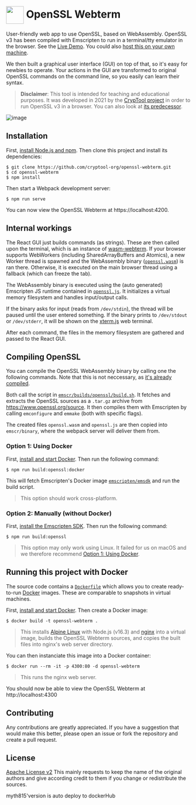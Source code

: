 # <img height="48" src="https://www.cryptool.org/assets/cto/plugin-icons/openssl.svg" valign="middle"> OpenSSL Webterm

User-friendly web app to use OpenSSL, based on WebAssembly. OpenSSL v3 has been compiled with Emscripten to run in a terminal/tty emulator in the browser. See the [Live Demo](https://www.cryptool.org/cto/openssl). You could also [host this on your own machine](#installation).

We then built a graphical user interface (GUI) on top of that, so it's easy for newbies to operate. Your actions in the GUI are transformed to original OpenSSL commands on the command line, so you easily can learn their syntax.

> **Disclaimer**: This tool is intended for teaching and educational purposes. It was developed in 2021 by the [CrypTool project](https://www.cryptool.org) in order to run OpenSSL v3 in a browser. You can also look at [its predecessor](https://github.com/janeumnn/openssl-webapp).

![image](https://user-images.githubusercontent.com/9321076/157410455-686ce0de-335f-4335-a639-07b6963e4589.png)


## Installation

First, [install Node.js and npm](https://nodejs.org). Then clone this project and install its dependencies:

```shell
$ git clone https://github.com/cryptool-org/openssl-webterm.git
$ cd openssl-webterm
$ npm install
```

Then start a Webpack development server:

```shell
$ npm run serve
```

You can now view the OpenSSL Webterm at https://localhost:4200.


## Internal workings

The React GUI just builds commands (as strings). These are then called upon the terminal, which is an instance of [wasm-webterm](https://github.com/cryptool-org/wasm-webterm). If your browser supports WebWorkers (including SharedArrayBuffers and Atomics), a new Worker thread is spawned and the WebAssembly binary ([`openssl.wasm`](/emscr/binary/openssl.wasm)) is ran there. Otherwise, it is executed on the main browser thread using a fallback (which can freeze the tab).

The WebAssembly binary is executed using the (auto generated) Emscripten JS runtime contained in [`openssl.js`](/emscr/binary/openssl.js). It initializes a virtual memory filesystem and handles input/output calls.

If the binary asks for input (reads from `/dev/stdin`), the thread will be paused until the user entered something. If the binary prints to `/dev/stdout` or `/dev/stderr`, it will be shown on the [xterm.js](https://github.com/xtermjs/xterm.js) web terminal.

After each command, the files in the memory filesystem are gathered and passed to the React GUI.


## Compiling OpenSSL

You can compile the OpenSSL WebAssembly binary by calling one the following commands. Note that this is not neccessary, as [it's already compiled](/emscr/binary).

Both call the script in [`emscr/builds/openssl/build.sh`](/emscr/builds/openssl/build.sh). It fetches and extracts the OpenSSL sources as a `.tar.gz` archive from https://www.openssl.org/source. It then compiles them with Emscripten by calling `emconfigure` and `emmake` (both with specific flags).

The created files `openssl.wasm` and `openssl.js` are then copied into `emscr/binary`, where the webpack server will deliver them from.

### Option 1: Using Docker

First, [install and start Docker](https://docs.docker.com/get-docker). Then run the following command:

```shell
$ npm run build:openssl:docker
```

This will fetch Emscripten's Docker image [`emscripten/emsdk`](https://hub.docker.com/r/emscripten/emsdk) and run the build script.

> This option should work cross-platform.

### Option 2: Manually (without Docker)

First, [install the Emscripten SDK](https://emscripten.org/docs/getting_started/downloads.html). Then run the following command:

```shell
$ npm run build:openssl
```

> This option may only work using Linux. It failed for us on macOS and we therefore recommend [Option 1: Using Docker](#option-1-using-docker).


## Running this project with Docker

The source code contains a [`Dockerfile`](/Dockerfile) which allows you to create ready-to-run [Docker](https://www.docker.com) images. These are comparable to snapshots in virtual machines.

First, [install and start Docker](https://docs.docker.com/get-docker). Then create a Docker image:

```shell
$ docker build -t openssl-webterm .
```

> This installs [Alpine Linux](https://www.alpinelinux.org) with Node.js (v16.3) and [nginx](https://github.com/nginx/nginx) into a virtual image, builds the OpenSSL Webterm sources, and copies the built files into nginx's web server directory.

You can then instanciate this image into a Docker container:

```shell
$ docker run --rm -it -p 4300:80 -d openssl-webterm
```

> This runs the nginx web server.

You should now be able to view the OpenSSL Webterm at http://localhost:4300


## Contributing

Any contributions are greatly appreciated. If you have a suggestion that would make this better, please open an issue or fork the repository and create a pull request.

## License

[Apache License v2](http://www.apache.org/licenses/)
This mainly requests to keep the name of the original authors and give according credit to them if you change or redistribute the sources.

myth815'version is auto deploy to dockerHub